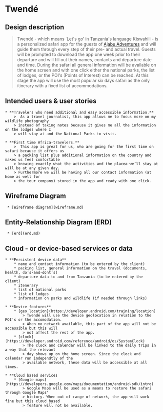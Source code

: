 # Twendé

## Design description

> Twendé - which means 'Let's go' in Tanzania's language Kiswahili - is a personalized safari app
> for the guests of [Ajabu Adventures](https://ajabu-adventures.com/) and will guide them through 
> every step of their pre- and actual travel.
> Guests will be prompted to download the app one week prior to their departure and will fill out 
> their names, contacts and departure date and time.
> During the safari all general information will be available on the home screen and with one click
> either the national parks, the list of lodges, or the POI's (Points of Interest) can be reached.
> At this stage the app will use the most popular six days safari as the only itinerary with a fixed 
> list of accommodations. 
>
## Intended users & user stories
>
    * **Travelers who need additional and easy accessible information.**
        >  As a travel journalist, this app allows me to focus more on my wildlife photography 
        > instead of taking notes because it gives me all the information on the lodges where I
        > will stay at and the National Parks to visit.
        
    * **First time Africa-travelers.**
        >  This app is great for us, who are going for the first time on safari because it offers us 
        > a packing list plus additional information on the country and makes us feel comfortable 
        > knowing exactly what the activities and the placea we’ll stay at will be at any given day.
        > Furthermore we will be having all our contact information (at home as well for
        > the tour company) stored in the app and ready with one click.
        
## Wireframe Diagram      
        
     * [Wireframe diagram](wireframe.md)
     
## Entity-Relationship Diagram (ERD)

     * [erd](erd.md)
     
## Cloud - or device-based services or data

    * **Persistent device data**
        * name and contact information (to be entered by the client)
        * packing list, general information on the travel (documents, health, do’s-and-dont’s)
        * departure data to and from Tanzania (to be entered by the client)
        * itenerary
        * list of national parks
        * list of lodges
        * information on parks and wildlife (if needed through links) 
        
    * **Device features**
        * [geo location](https://developer.android.com/training/location)
            > Twendé will use the device geolocation in relation to the POI's or the accomodation. 
            > When no network available, this part of the app will not be accessible but this will
            > not affect the rest of the app.
        * [clock](https://developer.android.com/reference/android/os/SystemClock)
            > The clock and calendar will be linked to the daily trips in a way that the relevant
            > day shows up on the home screen. Since the clock and calendar run independtly of the
            > available network, these data will be accessible at all times. 
       
    * **Cloud based services
        * [Google maps](https://developers.google.com/maps/documentation/android-sdk/intro)
            > Google Maps will be used as a means to restore the safari through Google Maps' 
            > history. When out of range of network, the app will work fine but this cloud based
            > feature will not be available.
    
    